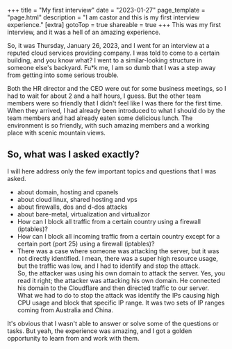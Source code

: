 +++
title = "My first interview"
date = "2023-01-27"
page_template = "page.html"
description = "I am castor and this is my first interview experience."
[extra]
gotoTop = true
shareable = true
+++
This was my first interview, and it was a hell of an amazing experience.
<!-- more -->

So, it was Thursday, January 26, 2023, and I went for an interview at a reputed cloud services providing company. I was told to come to a certain building, and you know what? I went to a similar-looking structure in someone else's backyard. Fu*k me, I am so dumb that I was a step away from getting into some serious trouble.

Both the HR director and the CEO were out for some business meetings, so I had to wait for about 2 and a half hours, I guess. But the other team members were so friendly that I didn't feel like I was there for the first time. When they arrived, I had already been introduced to what I should do by the team members and had already eaten some delicious lunch. The environment is so friendly, with such amazing members and a working place with scenic mountain views.

## So, what was I asked exactly?

I will here address only the few important topics and questions that I was asked.
- about domain, hosting and cpanels 
- about cloud linux, shared hosting and vps
- about firewalls, dos and d-dos attacks
- about bare-metal, virtualization and virtualizor
- How can I block all traffic from a certain country using a firewall (iptables)?
- How can I block all incoming traffic from a certain country except for a certain port (port 25) using a firewall (iptables)?
- There was a case where someone was attacking the server, but it was not directly identified. I mean, there was a super high resource usage, but the traffic was low, and I had to identify and stop the attack.  
So, the attacker was using his own domain to attack the server. Yes, you read it right; the attacker was attacking his own domain. He connected his domain to the Cloudflare and then directed traffic to our server.  
What we had to do to stop the attack was identify the IPs causing high CPU usage and block that specific IP range. It was two sets of IP ranges coming from Australia and China.

It's obvious that I wasn't able to answer or solve some of the questions or tasks. But yeah, the experience was amazing, and I got a golden opportunity to learn from and work with them.
